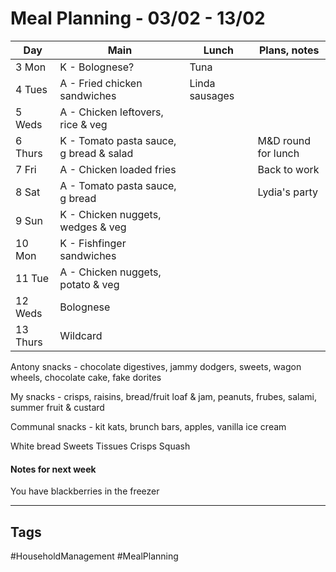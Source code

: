 # Meal Planning - 03/02 - 13/02

| Day      | Main                                    | Lunch          | Plans, notes        |
| -------- | --------------------------------------- | -------------- | ------------------- |
| 3 Mon    | K - Bolognese?                          | Tuna           |                     |
| 4 Tues   | A - Fried chicken sandwiches            | Linda sausages |                     |
| 5 Weds   | A - Chicken leftovers, rice & veg       |                |                     |
| 6 Thurs  | K - Tomato pasta sauce, g bread & salad |                | M&D round for lunch |
| 7 Fri    | A - Chicken loaded fries                |                | Back to work        |
| 8 Sat    | A - Tomato pasta sauce, g bread         |                | Lydia's party       |
| 9 Sun    | K - Chicken nuggets, wedges & veg       |                |                     |
| 10 Mon   | K - Fishfinger sandwiches               |                |                     |
| 11 Tue   | A - Chicken nuggets, potato & veg       |                |                     |
| 12 Weds  | Bolognese                               |                |                     |
| 13 Thurs | Wildcard                                |                |                     |

Antony snacks - chocolate digestives, jammy dodgers, sweets, wagon wheels, chocolate cake, fake dorites

My snacks - crisps, raisins, bread/fruit loaf & jam, peanuts, frubes, salami, summer fruit & custard

Communal snacks - kit kats, brunch bars, apples, vanilla ice cream

White bread
Sweets
Tissues
Crisps
Squash

#### Notes for next week

You have blackberries in the freezer

---
## Tags

#HouseholdManagement #MealPlanning